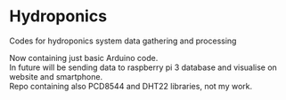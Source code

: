 # Hydroponics
Codes for hydroponics system data gathering and processing

Now containing just basic Arduino code.  
In future will be sending data to raspberry pi 3 database and visualise on website and smartphone.  
Repo containing also PCD8544 and DHT22 libraries, not my work.
